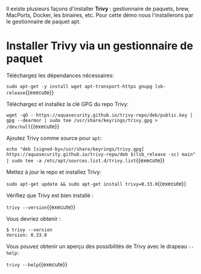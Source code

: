 Il existe plusieurs façons d'installer **Trivy** : gestionnaire de paquets, brew, MacPorts, Docker, les binaires, etc.
Pour cette démo nous l'installerons par le gestionnaire de paquet apt.

# Installer Trivy via un gestionnaire de paquet

Téléchargez les dépendances nécessaires:

`sudo apt-get -y install wget apt-transport-https gnupg lsb-release`{{execute}}

Téléchargez et installez la clé GPG du repo Trivy:

`wget -qO - https://aquasecurity.github.io/trivy-repo/deb/public.key | gpg --dearmor | sudo tee /usr/share/keyrings/trivy.gpg > /dev/null`{{execute}}

Ajoutez Trivy comme source pour `apt`:

`echo "deb [signed-by=/usr/share/keyrings/trivy.gpg] https://aquasecurity.github.io/trivy-repo/deb $(lsb_release -sc) main" | sudo tee -a /etc/apt/sources.list.d/trivy.list`{{execute}}

Mettez à jour le repo et installez Trivy:

`sudo apt-get update && sudo apt-get install trivy=0.33.0`{{execute}}

Vérifiez que Trivy est bien installé :

`trivy --version`{{execute}}

Vous devriez obtenir :
```
$ trivy --version
Version: 0.33.0
```

Vous pouvez obtenir un aperçu des possibilités de Trivy avec le drapeau `--help`:

`trivy --help`{{execute}}
